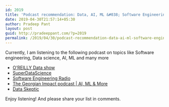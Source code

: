 ```yaml
---
id: 2019
title: 'Podcast recommendation: Data, AI, ML &#038; Software Engineering'
date: 2019-04-30T21:57:14+05:30
author: Pradeep Pant
layout: post
guid: http://pradeeppant.com/?p=2019
permalink: /2019/04/30/podcast-recommendation-data-ai-ml-software-engineering/
---
```

Currently, I am listening to the following podcast on topics like Software engineering, Data science, AI, ML and many more 



  * [O&#8217;REILLY Data show](https://www.oreilly.com/topics/oreilly-data-show-podcast)
  * [SuperDataScience](https://www.superdatascience.com/podcast) 
  * [Software Engineering Radio](https://www.se-radio.net/)
  * [The Georgian Impact podcast | AI, ML & More](https://georgianpartners.com/about-the-impact-podcast/)
  * [Data Skeptic](https://dataskeptic.com/podcast)

Enjoy listening! And please share your list in comments.